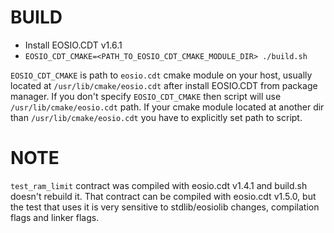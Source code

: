 # BUILD
 - Install EOSIO.CDT v1.6.1
 - ```EOSIO_CDT_CMAKE=<PATH_TO_EOSIO_CDT_CMAKE_MODULE_DIR> ./build.sh```

`EOSIO_CDT_CMAKE` is path to `eosio.cdt` cmake module on your host, usually located at `/usr/lib/cmake/eosio.cdt` after install EOSIO.CDT from package manager.
If you don't specify `EOSIO_CDT_CMAKE` then script will use `/usr/lib/cmake/eosio.cdt` path. If your cmake module located at another dir than `/usr/lib/cmake/eosio.cdt` you have to explicitly set path to script.


# NOTE
`test_ram_limit` contract was compiled with eosio.cdt v1.4.1 and build.sh doesn't rebuild it.
That contract can be compiled with eosio.cdt v1.5.0, but the test that uses it is very sensitive to stdlib/eosiolib changes, compilation flags and linker flags.
